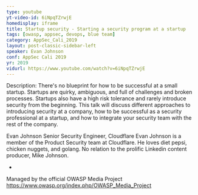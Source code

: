 ```yaml
---
type: youtube
yt-video-id: 6iNpqTZrwjE
homedisplay: iframe
title: Startup security - Starting a security program at a startup
tags: [owasp, appsec, devops, blue team]
category: AppSec_Cali_2019
layout: post-classic-sidebar-left
speaker: Evan Johnson
conf: AppSec Cali 2019
yr: 2019
vidurl: https://www.youtube.com/watch?v=6iNpqTZrwjE
---
```

Description: There's no blueprint for how to be successful at a small startup. Startups are quirky, ambiguous, and full of challenges and broken processes. Startups also have a high risk tolerance and rarely introduce security from the beginning. This talk will discuss different approaches to introducing security at a company, how to be successful as a security professional at a startup, and how to integrate your security team with the rest of the company.

Evan Johnson
Senior Security Engineer, Cloudflare
Evan Johnson is a member of the Product Security team at Cloudflare. He loves diet pepsi, chicken nuggets, and golang. No relation to the prolific Linkedin content producer, Mike Johnson.

-

Managed by the official OWASP Media Project https://www.owasp.org/index.php/OWASP_Media_Project
